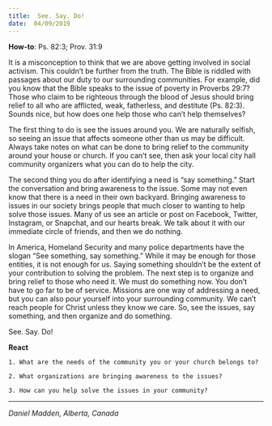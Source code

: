 ```yaml
---
title:  See. Say. Do!
date:  04/09/2019
---
```


**How-to**: Ps. 82:3; Prov. 31:9

It is a misconception to think that we are above getting involved in social activism. This couldn’t be further from the truth. The Bible is riddled with passages about our duty to our surrounding communities. For example, did you know that the Bible speaks to the issue of poverty in Proverbs 29:7? Those who claim to be righteous through the blood of Jesus should bring relief to all who are afflicted, weak, fatherless, and destitute (Ps. 82:3). Sounds nice, but how does one help those who can’t help themselves?

The first thing to do is see the issues around you. We are naturally selfish, so seeing an issue that affects someone other than us may be difficult. Always take notes on what can be done to bring relief to the community around your house or church. If you can’t see, then ask your local city hall community organizers what you can do to help the city.

The second thing you do after identifying a need is “say something.” Start the conversation and bring awareness to the issue. Some may not even know that there is a need in their own backyard. Bringing awareness to issues in our society brings people that much closer to wanting to help solve those issues. Many of us see an article or post on Facebook, Twitter, Instagram, or Snapchat, and our hearts break. We talk about it with our immediate circle of friends, and then we do nothing.

In America, Homeland Security and many police departments have the slogan “See something, say something.” While it may be enough for those entities, it is not enough for us. Saying something shouldn’t be the extent of your contribution to solving the problem. The next step is to organize and bring relief to those who need it. We must do something now. You don’t have to go far to be of service. Missions are one way of addressing a need, but you can also pour yourself into your surrounding community. We can’t reach people for Christ unless they know we care. So, see the issues, say something, and then organize and do something.

See. Say. Do!

**React**

`1. What are the needs of the community you or your church belongs to?`

`2. What organizations are bringing awareness to the issues?`

`3. How can you help solve the issues in your community?`

---

_Daniel Madden, Alberta, Canada_
